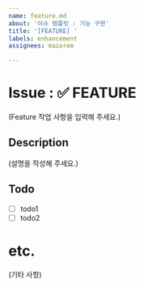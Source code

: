 ```yaml
---
name: feature.md
about: '이슈 템플릿 : 기능 구현'
title: '[FEATURE] '
labels: enhancement
assignees: maiorem

---
```


# Issue : ✅ FEATURE
(Feature 작업 사항을 입력해 주세요.)

## Description
(설명을 작성해 주세요.)

## Todo
- [ ] todo1
- [ ] todo2

# etc.
(기타 사항)
